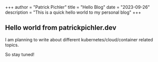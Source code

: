 +++
author = "Patrick Pichler"
title = "Hello Blog"
date = "2023-09-26"
description = "This is a quick hello world to my personal blog"
+++

## Hello world from patrickpichler.dev

I am planning to write about different kubernetes/cloud/container related topics.

So stay tuned!
